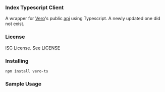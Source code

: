 ### Index Typescript Client
A wrapper for [Vero](http://www.getvero.com/)'s public [api](http://www.getvero.com/api/http/) using Typescript. A newly updated one did not exist.

### License
ISC License. See LICENSE

### Installing
`npm install vero-ts`

### Sample Usage

